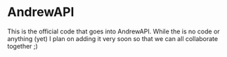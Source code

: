 AndrewAPI
=========
This is the official code that goes into AndrewAPI. While the is no code or anything (yet) I plan on adding it very soon so that we can all collaborate together ;)
